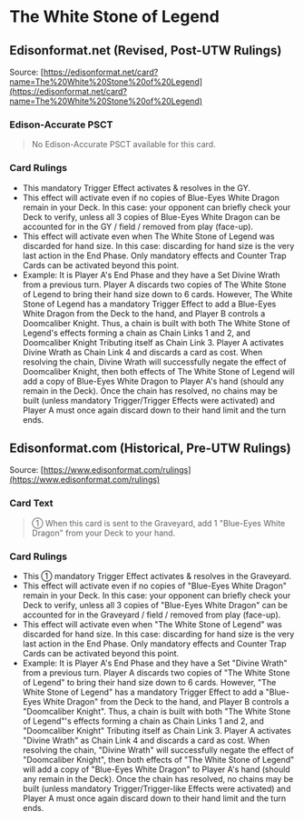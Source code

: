 # The White Stone of Legend

## Edisonformat.net (Revised, Post-UTW Rulings)

Source: [https://edisonformat.net/card?name=The%20White%20Stone%20of%20Legend](https://edisonformat.net/card?name=The%20White%20Stone%20of%20Legend)

### Edison-Accurate PSCT

> No Edison-Accurate PSCT available for this card.

### Card Rulings

*   This mandatory Trigger Effect activates &  resolves in the GY.
*   This effect will activate even if no copies of Blue-Eyes White Dragon remain in your Deck. In this case: your opponent can briefly check your Deck to verify, unless all 3 copies of Blue-Eyes White Dragon can be accounted for in the GY / field / removed from play (face-up).
*   This effect will activate even when The White Stone of Legend was discarded for hand size. In this case: discarding for hand size is the very last action in the End Phase. Only mandatory effects and Counter Trap Cards can be activated beyond this point.
*   Example: It is Player A's End Phase and they have a Set Divine Wrath from a  previous turn. Player A discards two copies of The White Stone of Legend to bring their hand size down to 6 cards. However, The White Stone of Legend has a mandatory Trigger Effect to add a Blue-Eyes White Dragon from the Deck to the hand, and Player B controls a Doomcaliber Knight. Thus, a chain is built with both The White Stone of Legend's effects forming a chain as Chain Links 1 and 2, and Doomcaliber Knight Tributing itself as Chain Link 3. Player A activates Divine Wrath as Chain Link 4 and discards a card as cost. When resolving the chain, Divine Wrath will successfully negate the effect of Doomcaliber Knight, then both effects of The White Stone of Legend will add a copy of Blue-Eyes White Dragon to Player A's hand (should any remain in the Deck). Once the chain has resolved, no chains may be built (unless mandatory Trigger/Trigger Effects were activated) and Player A must once again discard down to their hand limit and the turn ends.


## Edisonformat.com (Historical, Pre-UTW Rulings)

Source: [https://www.edisonformat.com/rulings](https://www.edisonformat.com/rulings)

### Card Text

> ① When this card is sent to the Graveyard, add 1 "Blue-Eyes White Dragon" from your Deck to your hand.

### Card Rulings

*   This ① mandatory Trigger Effect activates & resolves in the Graveyard.
*   This effect will activate even if no copies of "Blue-Eyes White Dragon" remain in your Deck. In this case: your opponent can briefly check your Deck to verify, unless all 3 copies of "Blue-Eyes White Dragon" can be accounted for in the Graveyard / field / removed from play (face-up).
*   This effect will activate even when "The White Stone of Legend" was discarded for hand size. In this case: discarding for hand size is the very last action in the End Phase. Only mandatory effects and Counter Trap Cards can be activated beyond this point.
*   Example: It is Player A's End Phase and they have a Set "Divine Wrath" from a previous turn. Player A discards two copies of "The White Stone of Legend" to bring their hand size down to 6 cards. However, "The White Stone of Legend" has a mandatory Trigger Effect to add a "Blue-Eyes White Dragon" from the Deck to the hand, and Player B controls a "Doomcaliber Knight". Thus, a chain is built with both "The White Stone of Legend"'s effects forming a chain as Chain Links 1 and 2, and "Doomcaliber Knight" Tributing itself as Chain Link 3. Player A activates "Divine Wrath" as Chain Link 4 and discards a card as cost. When resolving the chain, "Divine Wrath" will successfully negate the effect of "Doomcaliber Knight", then both effects of "The White Stone of Legend" will add a copy of "Blue-Eyes White Dragon" to Player A's hand (should any remain in the Deck). Once the chain has resolved, no chains may be built (unless mandatory Trigger/Trigger-like Effects were activated) and Player A must once again discard down to their hand limit and the turn ends.


